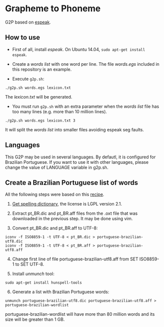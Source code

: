 # Grapheme to Phoneme
G2P based on [espeak](http://espeak.sourceforge.net/).

How to use
----------

* First of all, install *espeak*. On Ubuntu 14.04, `sudo apt-get install espeak`.

* Create a *words list* with one word per line. The file *words.egs* included in this repository is an example.

* Execute `g2p.sh`:
```
./g2p.sh words.egs lexicon.txt
```
The *lexicon.txt* will be generated.

* You must run `g2p.sh` with an extra parameter when the *words list* file has too many lines (e.g. more than 10 million lines). 
```
./g2p.sh words.egs lexicon.txt 3
```
It will split the *words list* into smaller files avoiding espeak seg faults.


Languages
---------

This G2P may be used in several languages. By defautl, it is configured for Brazilian Portuguese. If you want to use it with other languages, please change the value of LANGUAGE variable in g2p.sh.

Create a Brazilian Portuguese list of words
-------------------------------------------

All the following steps were based on this [recipe](http://spirit.blau.in/simon/tag/portuguese/).

1. [Get spelling dictionary](http://extensions.services.openoffice.org/en/project/Vero), the license is LGPL version 2.1.

2. Extract pt_BR.dic and pt_BR.aff files from the .oxt file that was downloaded in the previous step. It may be done using vim.

3. Convert pt_BR.dic and pt_BR.aff to UTF-8:
  ```
  iconv -f ISO8859-1 -t UTF-8 < pt_BR.dic > portuguese-brazilian-utf8.dic
  iconv -f ISO8859-1 -t UTF-8 < pt_BR.aff > portuguese-brazilian-utf8.aff
  ```
4. Change first line of file portuguese-brazilian-utf8.aff from SET ISO8859-1 to SET UTF-8.

5. Install *unmunch* tool:
  ```
  sudo apt-get install hunspell-tools
  ```

6. Generate a list with Brazilian Portuguese words:
  ```
  unmunch portuguese-brazilian-utf8.dic portuguese-brazilian-utf8.aff > portuguese-brazilian-wordlist
  ```
portuguese-brazilian-wordlist will have more than 80 million words and its size will be greater than 1 GB.
